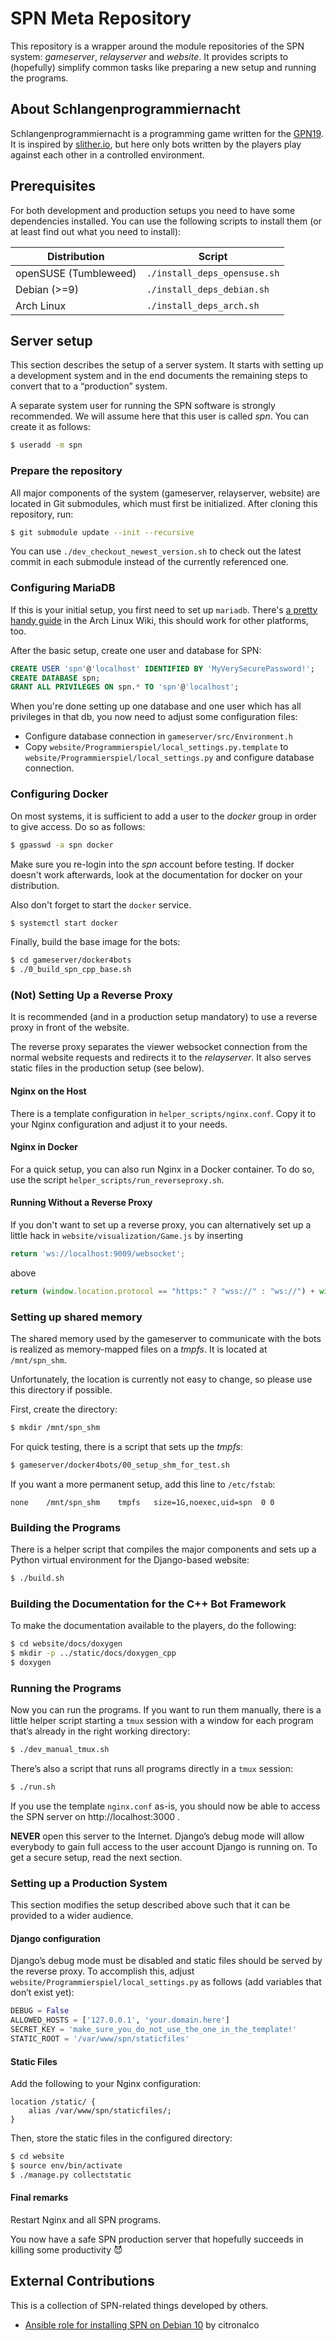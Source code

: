 # SPN Meta Repository

This repository is a wrapper around the module repositories of the SPN system:
_gameserver_, _relayserver_ and _website_. It provides scripts to (hopefully)
simplify common tasks like preparing a new setup and running the programs.

## About Schlangenprogrammiernacht

Schlangenprogrammiernacht is a programming game written for the
[GPN19](https://entropia.de/GPN19). It is inspired by
[slither.io](https://slither.io), but here only bots written by the players
play against each other in a controlled environment.

## Prerequisites

For both development and production setups you need to have some dependencies
installed. You can use the following scripts to install them (or at least find
out what you need to install):

Distribution            | Script
---                     | ---
openSUSE (Tumbleweed)   | `./install_deps_opensuse.sh`
Debian (>=9)                  | `./install_deps_debian.sh`
Arch Linux              | `./install_deps_arch.sh`

## Server setup

This section describes the setup of a server system. It starts with setting up
a development system and in the end documents the remaining steps to convert
that to a “production” system.

A separate system user for running the SPN software is strongly recommended.
We will assume here that this user is called _spn_. You can create it as
follows:

```sh
$ useradd -m spn
```

### Prepare the repository

All major components of the system (gameserver, relayserver, website) are
located in Git submodules, which must first be initialized. After cloning this
repository, run:

```sh
$ git submodule update --init --recursive
```

You can use `./dev_checkout_newest_version.sh` to check out the latest commit
in each submodule instead of the currently referenced one.

### Configuring MariaDB

If this is your initial setup, you first need to set up `mariadb`. There's [a
pretty handy guide](https://wiki.archlinux.org/index.php/MariaDB#Installation)
in the Arch Linux Wiki, this should work for other platforms, too.

After the basic setup, create one user and database for SPN:

```sql
CREATE USER 'spn'@'localhost' IDENTIFIED BY 'MyVerySecurePassword!';
CREATE DATABASE spn;
GRANT ALL PRIVILEGES ON spn.* TO 'spn'@'localhost';
```

When you're done setting up one database and one user which has all privileges
in that db, you now need to adjust some configuration files:

- Configure database connection in `gameserver/src/Environment.h`
- Copy `website/Programmierspiel/local_settings.py.template` to
  `website/Programmierspiel/local_settings.py` and configure database
  connection.

### Configuring Docker

On most systems, it is sufficient to add a user to the _docker_ group in order
to give access. Do so as follows:

```sh
$ gpasswd -a spn docker
```

Make sure you re-login into the _spn_ account before testing. If docker doesn't
work afterwards, look at the documentation for docker on your distribution.

Also don't forget to start the `docker` service.

```sh
$ systemctl start docker
```

Finally, build the base image for the bots:

```sh
$ cd gameserver/docker4bots
$ ./0_build_spn_cpp_base.sh
```

### (Not) Setting Up a Reverse Proxy

It is recommended (and in a production setup mandatory) to use a reverse
proxy in front of the website.

The reverse proxy separates the viewer websocket connection from the normal
website requests and redirects it to the _relayserver_. It also serves static
files in the production setup (see below).

#### Nginx on the Host

There is a template configuration in `helper_scripts/nginx.conf`. Copy it to
your Nginx configuration and adjust it to your needs.

#### Nginx in Docker

For a quick setup, you can also run Nginx in a Docker container. To do so, use
the script `helper_scripts/run_reverseproxy.sh`.

#### Running Without a Reverse Proxy

If you don't want to set up a reverse proxy, you can alternatively set up a
little hack in `website/visualization/Game.js` by inserting

```js
return 'ws://localhost:9009/websocket';
```

above

```js
return (window.location.protocol == "https:" ? "wss://" : "ws://") + window.location.host + "/websocket";
```

### Setting up shared memory

The shared memory used by the gameserver to communicate with the bots is
realized as memory-mapped files on a _tmpfs_. It is located at `/mnt/spn_shm`.

Unfortunately, the location is currently not easy to change, so please use this
directory if possible.

First, create the directory:

```sh
$ mkdir /mnt/spn_shm
```

For quick testing, there is a script that sets up the _tmpfs_:

```sh
$ gameserver/docker4bots/00_setup_shm_for_test.sh
```

If you want a more permanent setup, add this line to `/etc/fstab`:

```
none	/mnt/spn_shm	tmpfs	size=1G,noexec,uid=spn	0 0
```

### Building the Programs

There is a helper script that compiles the major components and sets up a
Python virtual environment for the Django-based website:

```sh
$ ./build.sh
```

### Building the Documentation for the C++ Bot Framework

To make the documentation available to the players, do the following:

```sh
$ cd website/docs/doxygen
$ mkdir -p ../static/docs/doxygen_cpp
$ doxygen
```

### Running the Programs

Now you can run the programs. If you want to run them manually, there is a
little helper script starting a `tmux` session with a window for each program
that’s already in the right working directory:

```sh
$ ./dev_manual_tmux.sh
```

There’s also a script that runs all programs directly in a `tmux` session:

```sh
$ ./run.sh
```

If you use the template `nginx.conf` as-is, you should now be able to access
the SPN server on http://localhost:3000 .

**NEVER** open this server to the Internet. Django’s debug mode will allow
everybody to gain full access to the user account Django is running on. To get
a secure setup, read the next section.

### Setting up a Production System

This section modifies the setup described above such that it can be provided to
a wider audience.

#### Django configuration

Django’s debug mode must be disabled and static files should be served by the
reverse proxy. To accomplish this, adjust
`website/Programmierspiel/local_settings.py` as follows (add variables that
don’t exist yet):

```python
DEBUG = False
ALLOWED_HOSTS = ['127.0.0.1', 'your.domain.here']
SECRET_KEY = 'make_sure_you_do_not_use_the_one_in_the_template!'
STATIC_ROOT = '/var/www/spn/staticfiles'
```

#### Static Files

Add the following to your Nginx configuration:

```
location /static/ {
	alias /var/www/spn/staticfiles/;
}
```

Then, store the static files in the configured directory:

```sh
$ cd website
$ source env/bin/activate
$ ./manage.py collectstatic
```

#### Final remarks

Restart Nginx and all SPN programs.

You now have a safe SPN production server that hopefully succeeds in killing
some productivity 😈

## External Contributions

This is a collection of SPN-related things developed by others.

* [Ansible role for installing SPN on Debian 10](https://git.bingo-ev.de/geierb/spn-ansible) by citronalco
